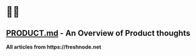 # 🐱‍👓

## [PRODUCT.md](PRODUCT.md) - An Overview of Product thoughts

__All articles from https://freshnode.net__
